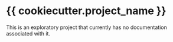 # {{ cookiecutter.project_name }}

This is an exploratory project that currently has no documentation associated with it. 